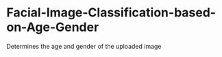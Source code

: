 # Facial-Image-Classification-based-on-Age-Gender
Determines the age and gender of the uploaded image
